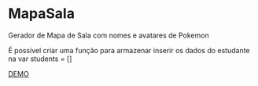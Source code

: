 # MapaSala
Gerador de Mapa de Sala com nomes e avatares de Pokemon

É possível criar uma função para armazenar inserir os dados do estudante na  var students = []


<a href="https://davireimannrossini.github.io/MapaSala/" target="_blank">DEMO</a>

